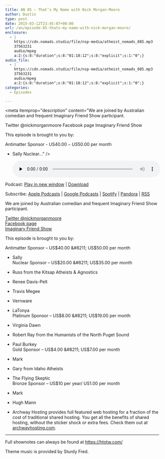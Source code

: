 ```yaml
---
title: AN 85 – That’s My Name with Nick Morgan-Moore
author: Dustin
type: post
date: 2015-03-12T23:45:07+00:00
url: /an/episode-85-thats-my-name-with-nick-morgan-moore/
enclosure:
  - |
    https://cdn.nomads.studio/file/nsp-media/atheist_nomads_085.mp3
    37563231
    audio/mpeg
    a:2:{s:8:"duration";s:8:"01:18:12";s:8:"explicit";s:1:"0";}
audio_file:
  - |
    https://cdn.nomads.studio/file/nsp-media/atheist_nomads_085.mp3
    37563231
    audio/mpeg
    a:2:{s:8:"duration";s:8:"01:18:12";s:8:"explicit";s:1:"0";}
categories:
  - Episodes

---
```

<div itemscope itemtype="http://schema.org/AudioObject">
  <meta itemprop="name" content="Episode 85 &#8211; That&#8217;s My Name with Nick Morgan-Moore" />
  
  <meta itemprop="uploadDate" content="2015-03-12T17:45:07-06:00" />
  
  <meta itemprop="encodingFormat" content="audio/mpeg" />
  
  <meta itemprop="duration" content="PT1H18M12S" />
  
  <meta itemprop="description" content="We are joined by Australian comedian and frequent Imaginary Friend Show participant.

Twitter @nickmorganmoore
Facebook page
Imaginary Friend Show

This episode is brought to you by:

Antimatter Sponsor - US$40.00 - US$50.00 per month
* Sally
Nuclear..." />
  
  <meta itemprop="contentUrl" content="https://dts.podtrac.com/redirect.mp3/cdn.nomads.studio/file/nsp-media/atheist_nomads_085.mp3" />
  
  <meta itemprop="contentSize" content="35.8" />
  </p> 
  
  <div class="powerpress_player" id="powerpress_player_8340">
    <audio class="wp-audio-shortcode" id="audio-5153-84" preload="none" style="width: 100%;" controls="controls"><source type="audio/mpeg" src="https://dts.podtrac.com/redirect.mp3/cdn.nomads.studio/file/nsp-media/atheist_nomads_085.mp3?_=84" /><a href="https://dts.podtrac.com/redirect.mp3/cdn.nomads.studio/file/nsp-media/atheist_nomads_085.mp3">https://dts.podtrac.com/redirect.mp3/cdn.nomads.studio/file/nsp-media/atheist_nomads_085.mp3</a></audio>
  </div>
</div>

<p class="powerpress_links powerpress_links_mp3">
  Podcast: <a href="https://dts.podtrac.com/redirect.mp3/cdn.nomads.studio/file/nsp-media/atheist_nomads_085.mp3" class="powerpress_link_pinw" target="_blank" title="Play in new window" onclick="return powerpress_pinw('https://htotw.com/?powerpress_pinw=5153-podcast');" rel="nofollow">Play in new window</a> | <a href="https://dts.podtrac.com/redirect.mp3/cdn.nomads.studio/file/nsp-media/atheist_nomads_085.mp3" class="powerpress_link_d" title="Download" rel="nofollow" download="atheist_nomads_085.mp3">Download</a>
</p>

<p class="powerpress_links powerpress_subscribe_links">
  Subscribe: <a href="https://podcasts.apple.com/us/podcast/humanists-take-on-the-world/id530050098?mt=2&ls=1" class="powerpress_link_subscribe powerpress_link_subscribe_itunes" target="_blank" title="Subscribe on Apple Podcasts" rel="nofollow">Apple Podcasts</a> | <a href="https://www.google.com/podcasts?feed=aHR0cDovL2F0aGVpc3Rub21hZHMubGlic3luLmNvbS9yc3M%3D" class="powerpress_link_subscribe powerpress_link_subscribe_googleplay" target="_blank" title="Subscribe on Google Podcasts" rel="nofollow">Google Podcasts</a> | <a href="https://open.spotify.com/show/3LzK2xZGike6Tc1GEMtMbr?si=LieN9SNuTpq96smuaUsH8A" class="powerpress_link_subscribe powerpress_link_subscribe_spotify" target="_blank" title="Subscribe on Spotify" rel="nofollow">Spotify</a> | <a href="https://www.pandora.com/podcast/atheist-nomads/PC:10122?corr=62071012&part=ug" class="powerpress_link_subscribe powerpress_link_subscribe_pandora" target="_blank" title="Subscribe on Pandora" rel="nofollow">Pandora</a> | <a href="https://htotw.com/feed/podcast/" class="powerpress_link_subscribe powerpress_link_subscribe_rss" target="_blank" title="Subscribe via RSS" rel="nofollow">RSS</a>
</p>

We are joined by Australian comedian and frequent Imaginary Friend Show participant.

<a href="https://twitter.com/nickmorganmoore" target="_blank" rel="noopener">Twitter @nickmorganmoore</a>  
<a href="https://www.facebook.com/pages/Nick-Morgan-Moore/" target="_blank" rel="noopener">Facebook page</a>  
<a href="http://imaginaryfriendsshow.com/" target="_blank" rel="noopener">Imaginary Friend Show</a>

This episode is brought to you by:

Antimatter Sponsor &#8211; US$40.00 &#8211; US$50.00 per month  
* Sally  
Nuclear Sponsor &#8211; US$20.00 &#8211; US$35.00 per month  
* Russ from the Kitsap Atheists & Agnostics  
* Renee Davis-Pelt  
* Travis Megee  
* Vernware  
* LaTonya  
Platinum Sponsor &#8211; US$8.00 &#8211; US$19.00 per month  
* Virginia Dawn  
* Robert Ray from the Humanists of the North Puget Sound  
* Paul Burkey  
Gold Sponsor &#8211; US$4.00 &#8211; US$7.00 per month  
* Mark  
* Gary from Idaho Atheists  
* The Flying Skeptic  
Bronze Sponsor &#8211; US$10 per year/ US1.00 per month  
* Mark  
* Hugh Mann

* Archway Hosting provides full featured web hosting for a fraction of the cost of traditional shared hosting. You get all the benefits of shared hosting, without the sticker shock or extra fees. Check them out at <a href="http://archwayhosting.com/" target="_blank" rel="noopener">archwayhosting.com</a>.

<hr width="500" />

Full shownotes can always be found at <https://htotw.com/>  

Theme music is provided by Sturdy Fred.